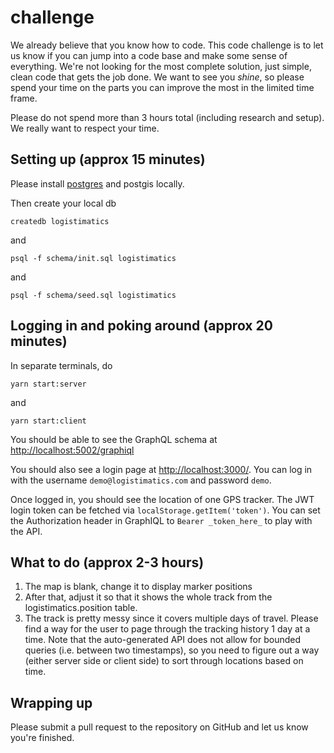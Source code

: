 # challenge

We already believe that you know how to code. This code challenge is to let us know if you can jump into a code base and make some sense of everything. We're not looking for the most complete solution, just simple, clean code that gets the job done. We want to see you _shine_, so please spend your time on the parts you can improve the most in the limited time frame.

Please do not spend more than 3 hours total (including research and setup). We really want to respect your time.

## Setting up (approx 15 minutes)

Please install [postgres](https://wiki.postgresql.org/wiki/Homebrew) and postgis locally.

Then create your local db

`createdb logistimatics`

and

`psql -f schema/init.sql logistimatics`

and

`psql -f schema/seed.sql logistimatics`

## Logging in and poking around (approx 20 minutes)

In separate terminals, do

`yarn start:server`

and

`yarn start:client`

You should be able to see the GraphQL schema at [http://localhost:5002/graphiql](http://localhost:5002/graphiql)

You should also see a login page at [http://localhost:3000/](http://localhost:3000/). You can log in with the username `demo@logistimatics.com` and password `demo`.

Once logged in, you should see the location of one GPS tracker. The JWT login token can be fetched via `localStorage.getItem('token')`. You can set the Authorization header in GraphIQL to `Bearer _token_here_` to play with the API.

## What to do (approx 2-3 hours)

1. The map is blank, change it to display marker positions
2. After that, adjust it so that it shows the whole track from the logistimatics.position table.
3. The track is pretty messy since it covers multiple days of travel. Please find a way for the user to page through the tracking history 1 day at a time. Note that the auto-generated API does not allow for bounded queries (i.e. between two timestamps), so you need to figure out a way (either server side or client side) to sort through locations based on time.

## Wrapping up

Please submit a pull request to the repository on GitHub and let us know you're finished.

